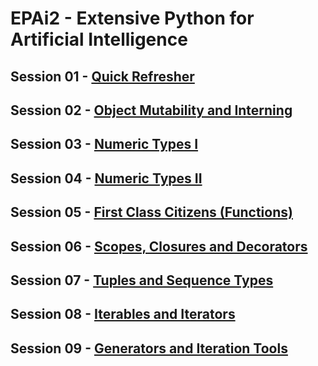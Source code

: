 # EPAi2 - Extensive Python for Artificial Intelligence

## Session 01 - [Quick Refresher](https://github.com/abdksyed/EPAi2/tree/main/Session01_Quick_Refresher)
## Session 02 - [Object Mutability and Interning](https://github.com/abdksyed/EPAi2/tree/main/Session02_ObjectMutability_Interning)
## Session 03 - [Numeric Types I](https://github.com/abdksyed/EPAi2/tree/main/Session03_Numeric_Types_I)
## Session 04 - [Numeric Types II](https://github.com/abdksyed/EPAi2/tree/main/Session04_Numeric_Types_II)
## Session 05 - [First Class Citizens (Functions)](https://github.com/abdksyed/EPAi2/tree/main/Session05_First_Class_Citizens)
## Session 06 - [Scopes, Closures and Decorators](https://github.com/abdksyed/EPAi2/tree/main/Session06_Scope_Closure_Decorators)
## Session 07 - [Tuples and Sequence Types](https://github.com/abdksyed/EPAi2/tree/main/Session07_Tuples_SequenceTypes)
## Session 08 - [Iterables and Iterators](https://github.com/abdksyed/EPAi2/tree/main/Session08_Iterables_Iterators)
## Session 09 - [Generators and Iteration Tools](https://github.com/abdksyed/EPAi2/tree/main/Session09_Generators_IterationTools)
